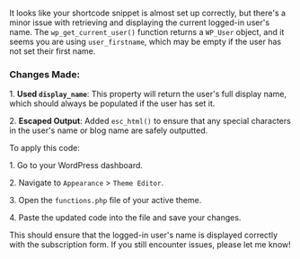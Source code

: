 It looks like your shortcode snippet is almost set up correctly, but there's a minor issue with retrieving and displaying the current logged-in user's name. The `wp_get_current_user()` function returns a `WP_User` object, and it seems you are using `user_firstname`, which may be empty if the user has not set their first name.

### Changes Made:

1\. **Used `display_name`**: This property will return the user's full display name, which should always be populated if the user has set it.

2\. **Escaped Output**: Added `esc_html()` to ensure that any special characters in the user's name or blog name are safely outputted.

To apply this code:

1\. Go to your WordPress dashboard.

2\. Navigate to `Appearance` > `Theme Editor`.

3\. Open the `functions.php` file of your active theme.

4\. Paste the updated code into the file and save your changes.

This should ensure that the logged-in user's name is displayed correctly with the subscription form. If you still encounter issues, please let me know!
